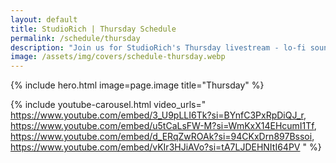 ```yaml
---
layout: default
title: StudioRich | Thursday Schedule
permalink: /schedule/thursday
description: "Join us for StudioRich's Thursday livestream - lo-fi sound therapy and creative sessions every week."
image: /assets/img/covers/schedule-thursday.webp
---
```


{% include hero.html
  image=page.image
  title="Thursday" %}

{% include youtube-carousel.html video_urls="
https://www.youtube.com/embed/3_U9pLLI6Tk?si=BYnfC3PxRpDiQJ_r,
https://www.youtube.com/embed/u5tCaLsFW-M?si=WmKxX14EHcumI1Tf,
https://www.youtube.com/embed/d_ERqZwROAk?si=94CKxDrn897Bssoi,
https://www.youtube.com/embed/vKIr3HJiAVo?si=tA7LJDEHNItI64PV
" %}

<style>
  .container {
    margin: auto;
    padding: 20px;
    text-align: center;
  }

  iframe {
    margin-top: 20px;
    border-radius: 10px;
    width: 100%;
    height: 100vh;
    border: none;
  }
</style>
